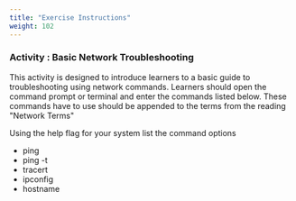 ```yaml
---
title: "Exercise Instructions"
weight: 102
---
```


### Activity : Basic Network Troubleshooting
This activity is designed to introduce learners to a basic guide to troubleshooting using network commands. Learners should open the command prompt or terminal and enter the commands listed below. These commands have to use should be appended to the terms from the reading "Network Terms" 

Using the help flag for your system list the command options 

- ping 
- ping -t 
- tracert 
- ipconfig
- hostname

